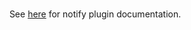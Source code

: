 <br>
<div class="alert alert-warning" role="info">
  
  <span class="glyphicon glyphicon-remove-sign"></span>
  &nbsp; See [here](/Plugins/notify) for notify plugin documentation.
</div>

